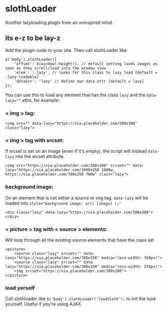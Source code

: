 # slothLoader
Another lazyloading plugin from an uninspired mind.

## its e-z to be lay-z
Add the plugin code to your site. Then call slothLoader like:
```
$('body').slothLoader({
    'offset': $(window).height(), // default setting loads images as soon as they scroll/load into the window view
    'elem': '.lazy', // looks for this class to lazy load [default = .lazy-loadable]
    'dataSrc': 'lazy' // define own data attr [default = lazy]
});
```

You can use this to load any element that has the class `lazy` and the `data-lazy=""` attrs, for example:

### < img > tag:
```
<img src="" data-lazy="https://via.placeholder.com/500x300" class="lazy">
```

### < img > tag with srcset:
If srcset is set on an image (even if it's empty), the script will instead `data-lazy` into the srcset attribute.
```
<img src="https://via.placeholder.com/100x100" srcset="" data-lazy="https://via.placeholder.com/1000x550 1000w, https://via.placeholder.com/700x350 700w" class="lazy">
```

### background image:
On an element that is not either a source or img tag, `data-lazy` will be loaded into `style="background-image: url( [image] );"`
```
<div class="lazy" data-lazy="https://via.placeholder.com/500x300"></div>
```

### < picture > tag with < source > elements:
Will loop through all the existing source elements that have the class set

```
<picture>
    <source class="lazy" srcset="" data-lazy="https://via.placeholder.com/700x350" media="(min-width: 769px)">
    <source class="lazy" srcset="" data-lazy="https://via.placeholder.com/300x150" media="(min-width: 376px)">
    <img srcset="https://via.placeholder.com/100x100">
</picture>
```

### load yerself

Call slothloader like `$('body').slothLoader('loadSloth');` to init the load yourself. Useful if you're using AJAX.
